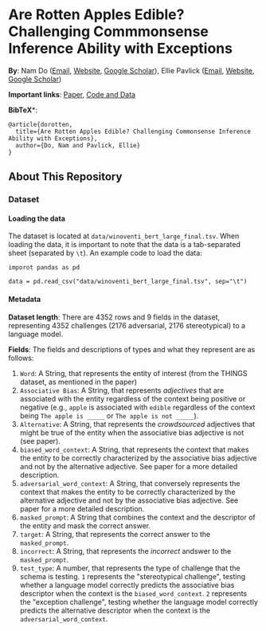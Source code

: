 # Are Rotten Apples Edible? Challenging Commmonsense Inference Ability with Exceptions

**By**: Nam Do ([Email](nam_do@alumni.brown.edu), [Website](https://ndo3.github.io/), [Google Scholar](https://scholar.google.com/citations?user=TgI_6s0AAAAJ)), Ellie Pavlick ([Email](ellie_pavlick@brown.edu), [Website](http://cs.brown.edu/people/epavlick/), [Google Scholar](https://scholar.google.com/citations?user=sFyrSa8AAAAJ&hl=en))

**Important links**: [Paper](https://aclanthology.org/2021.findings-acl.181.pdf), [Code and Data](https://github.com/commonsense-exception/commonsense-exception)

**BibTeX***:
```
@article{dorotten,
  title={Are Rotten Apples Edible? Challenging Commonsense Inference Ability with Exceptions},
  author={Do, Nam and Pavlick, Ellie}
}
```

## About This Repository

### Dataset

#### Loading the data
The dataset is located at `data/winoventi_bert_large_final.tsv`. When loading the data, it is important to note that the data is a tab-separated sheet (separated by `\t`). An example code to load the data:

```
imporot pandas as pd

data = pd.read_csv("data/winoventi_bert_large_final.tsv", sep="\t")
```

#### Metadata

**Dataset length**: There are 4352 rows and 9 fields in the dataset, representing 4352 challenges (2176 adversarial, 2176 stereotypical) to a language model.

**Fields**: The fields and descriptions of types and what they represent are as follows:

1. `Word`: A String, that represents the entity of interest (from the THINGS dataset, as mentioned in the paper)
2. `Associative Bias`: A String, that represents *adjectives* that are associated with the entity regardless of the context being positive or negative (e.g., `apple` is associated with `edible` regardless of the context being `The apple is _____` or `The apple is not _____`).
3. `Alternative`: A String, that represents the *crowdsourced* adjectives that might be true of the entity when the associative bias adjective is not (see paper).
4. `biased_word_context`: A String, that represents the context that makes the entity to be correctly characterized by the associative bias adjective and not by the alternative adjective. See paper for a more detailed description.
5. `adversarial_word_context`: A String, that conversely represents the context that makes the entity to be correctly characterized by the alternative adjective and not by the associative bias adjective. See paper for a more detailed description.
6. `masked_prompt`: A String that combines the context and the descriptor of the entity and mask the correct answer.
7. `target`: A String, that represents the correct answer to the `masked_prompt`.
8. `incorrect`: A String, that represents the *incorrect* andswer to the `masked_prompt`.
9. `test_type`: A number, that represents the type of challenge that the schema is testing. `1` represents the "stereotypical challenge", testing whether a language model correctly predicts the associative bias descriptor when the context is the `biased_word_context`. `2` represents the "exception challenge", testing whether the language model correctly predicts the alternative descriptor when the context is the `adversarial_word_context`.
